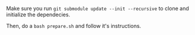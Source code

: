 Make sure you run `git submodule update --init --recursive` to clone and
initialize the dependecies.

Then, do a `bash prepare.sh` and follow it's instructions.
